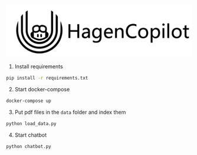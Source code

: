 ![HagenCopilot](docs/img/hagencopilot.png)

1. Install requirements
```bash
pip install -r requirements.txt
```

2. Start docker-compose
```bash
docker-compose up
```

3. Put pdf files in the `data` folder and index them
```bash
python load_data.py
```

4. Start chatbot
```bash
python chatbot.py
```


